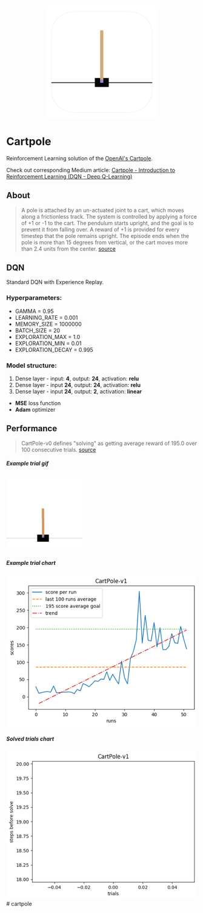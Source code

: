 <h3 align="center">
  <img src="assets/cartpole_icon_web.png" width="300">
</h3>

# Cartpole

Reinforcement Learning solution of the [OpenAI's Cartpole](https://gym.openai.com/envs/CartPole-v0/).

Check out corresponding Medium article: [Cartpole - Introduction to Reinforcement Learning (DQN - Deep Q-Learning)](https://towardsdatascience.com/cartpole-introduction-to-reinforcement-learning-ed0eb5b58288)

## About

> A pole is attached by an un-actuated joint to a cart, which moves along a frictionless track. The system is controlled by applying a force of +1 or -1 to the cart. The pendulum starts upright, and the goal is to prevent it from falling over. A reward of +1 is provided for every timestep that the pole remains upright. The episode ends when the pole is more than 15 degrees from vertical, or the cart moves more than 2.4 units from the center. [source](https://gym.openai.com/envs/CartPole-v0/)

## DQN
Standard DQN with Experience Replay.

### Hyperparameters:

* GAMMA = 0.95
* LEARNING_RATE = 0.001
* MEMORY_SIZE = 1000000
* BATCH_SIZE = 20
* EXPLORATION_MAX = 1.0
* EXPLORATION_MIN = 0.01
* EXPLORATION_DECAY = 0.995

### Model structure:

1. Dense layer - input: **4**, output: **24**, activation: **relu**
2. Dense layer - input **24**, output: **24**, activation: **relu**
3. Dense layer - input **24**, output: **2**, activation: **linear**

* **MSE** loss function
* **Adam** optimizer


## Performance

> CartPole-v0 defines "solving" as getting average reward of 195.0 over 100 consecutive trials. [source](https://gym.openai.com/envs/CartPole-v0/)
> 

##### Example trial gif

<img src="assets/cartpole_example.gif" width="200">


##### Example trial chart

<img src="scores/scores.png">

##### Solved trials chart

<img src="scores/solved.png">
# cartpole
